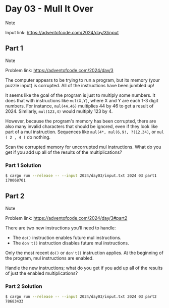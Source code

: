 # Day 03 - Mull It Over

> [!NOTE]
> Input link: <https://adventofcode.com/2024/day/3/input>

## Part 1

> [!NOTE]
> Problem link: <https://adventofcode.com/2024/day/3>

The computer appears to be trying to run a program, but its memory (your puzzle input) is corrupted.
All of the instructions have been jumbled up!

It seems like the goal of the program is just to multiply some numbers. It does that with
instructions like `mul(X,Y)`, where X and Y are each 1-3 digit numbers. For instance, `mul(44,46)`
multiplies 44 by 46 to get a result of 2024. Similarly, `mul(123,4)` would multiply 123 by 4.

However, because the program's memory has been corrupted, there are also many invalid characters
that should be ignored, even if they look like part of a mul instruction. Sequences like
`mul(4*, mul(6,9!, ?(12,34)`, or `mul ( 2 , 4 )` do nothing.

Scan the corrupted memory for uncorrupted mul instructions. What do you get if you add up all of the
results of the multiplications?

### Part 1 Solution

```bash
$ cargo run --release -- --input 2024/day03/input.txt 2024 03 part1
170068701
```

## Part 2

> [!NOTE]
> Problem link: <https://adventofcode.com/2024/day/3#part2>

There are two new instructions you'll need to handle:

- The `do()` instruction enables future mul instructions.
- The `don't()` instruction disables future mul instructions.

Only the most recent `do()` or `don't()` instruction applies. At the beginning of the program, mul
instructions are enabled.

Handle the new instructions; what do you get if you add up all of the results of just the enabled
multiplications?

### Part 2 Solution

```bash
$ cargo run --release -- --input 2024/day03/input.txt 2024 03 part2
78683433
```
